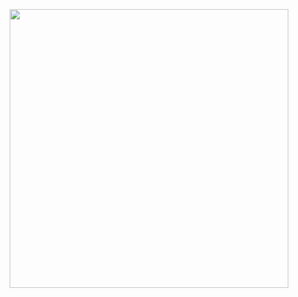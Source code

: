 <div id="header" align="center">
  <img src="https://media.giphy.com/media/11KzOet1ElBDz2/giphy.gif" width="500"/>
</div>



